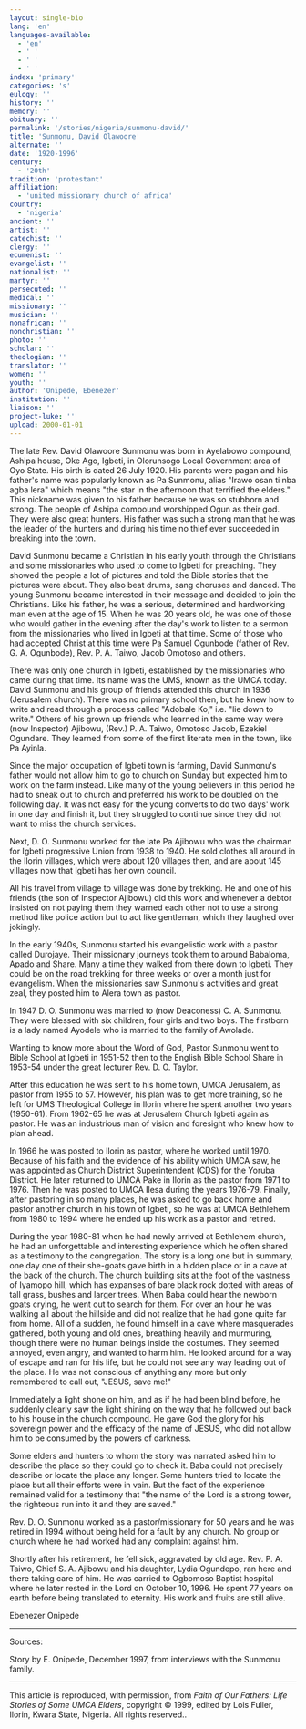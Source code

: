 ```yaml
---
layout: single-bio
lang: 'en'
languages-available:
  - 'en'
  - ' '
  - ' '
  - ' '
index: 'primary'
categories: 's'
eulogy: ''
history: ''
memory: ''
obituary: ''
permalink: '/stories/nigeria/sunmonu-david/'
title: 'Sunmonu, David Olawoore'
alternate: ''
date: '1920-1996'
century:
  - '20th'
tradition: 'protestant'
affiliation:
  - 'united missionary church of africa'
country:
  - 'nigeria'
ancient: ''
artist: ''
catechist: ''
clergy: ''
ecumenist: ''
evangelist: ''
nationalist: ''
martyr: ''
persecuted: ''
medical: ''
missionary: ''
musician: ''
nonafrican: ''
nonchristian: ''
photo: ''
scholar: ''
theologian: ''
translator: ''
women: ''
youth: ''
author: 'Onipede, Ebenezer'
institution: ''
liaison: ''
project-luke: ''
upload: 2000-01-01
---
```



The late Rev. David Olawoore Sunmonu was born in Ayelabowo compound, Ashipa house, Oke Ago, Igbeti, in Olorunsogo Local Government area of Oyo State.  His birth is dated 26 July 1920.  His parents were pagan and his father's name was popularly known as Pa Sunmonu, alias "Irawo osan ti nba agba lera" which means "the star in the afternoon that terrified the elders."  This nickname was given to his father because he was so stubborn and strong.  The people of Ashipa compound worshipped Ogun as their god.  They were also great hunters.  His father was such a strong man that he was the leader of the hunters and during his time no thief ever succeeded in breaking into the town.

David Sunmonu became a Christian in his early youth through the Christians and some missionaries who used to come to Igbeti for preaching.  They showed the people a lot of pictures and told the Bible stories that the pictures were about.  They also beat drums, sang choruses and danced.  The young Sunmonu became interested in their message and decided to join the Christians.  Like his father, he was a serious, determined and hardworking man even at the age of 15.  When he was 20 years old, he was one of those who would gather in the evening after the day's work to listen to a sermon from the missionaries who lived in Igbeti at that time.  Some of those who had accepted Christ at this time were Pa Samuel Ogunbode (father of Rev. G. A. Ogunbode), Rev. P. A. Taiwo, Jacob Omotoso and others.

There was only one church in Igbeti, established by the missionaries who came during that time.  Its name was the UMS, known as the UMCA today.  David Sunmonu and his group of friends attended this church in 1936 (Jerusalem church).  There was no primary school then, but he knew how to write and read through a process called "Adobale Ko," i.e. "lie down to write."  Others of his grown up friends who learned in the same way were (now Inspector) Ajibowu, (Rev.) P. A. Taiwo, Omotoso Jacob, Ezekiel Ogundare.  They learned from some of the first literate men in the town, like Pa Ayinla.

Since the major occupation of Igbeti town is farming, David Sunmonu's father would not allow him to go to church on Sunday but expected him to work on the farm instead.  Like many of the young believers in this period he had to sneak out to church and preferred his work to be doubled on the following day.  It was not easy for the young converts to do two days' work in one day and finish it, but they struggled to continue since they did not want to miss the church services.

Next, D. O. Sunmonu worked for the late Pa Ajibowu who was the chairman for Igbeti progressive Union from 1938 to 1940.  He sold clothes all around in the Ilorin villages, which were about 120 villages then, and are about 145 villages now that Igbeti has her own council.

All his travel from village to village was done by trekking.  He and one of his friends (the son of Inspector Ajibowu) did this work and whenever a debtor insisted on not paying them they warned each other not to use a strong method like police action but to act like gentleman, which they laughed over jokingly.

In the early 1940s, Sunmonu started his evangelistic work with a pastor called Durojaye.  Their missionary journeys took them to around Babaloma, Apado and Share.  Many a time they walked from there down to Igbeti.  They could be on the road trekking for three weeks or over a month just for evangelism.  When the missionaries saw Sunmonu's activities and great zeal, they posted him to Alera town as pastor.

In 1947 D. O. Sunmonu was married to (now Deaconess) C. A. Sunmonu.  They were blessed with six children, four girls and two boys.  The firstborn is a lady named Ayodele who is married to the family of Awolade.

Wanting to know more about the Word of God, Pastor Sunmonu went to Bible School at Igbeti in 1951-52 then to the English Bible School Share in 1953-54 under the great lecturer Rev. D. O. Taylor.

After this education he was sent to his home town, UMCA Jerusalem, as pastor from 1955 to 57.  However, his plan was to get more training, so he left for UMS Theological College in Ilorin where he spent another two years (1950-61).  From 1962-65 he was at Jerusalem Church Igbeti again as pastor.  He was an industrious man of vision and foresight who knew how to plan ahead.

In 1966 he was posted to Ilorin as pastor, where he worked until 1970.  Because of his faith and the evidence of his ability which UMCA saw, he was appointed as Church District Superintendent (CDS) for the Yoruba District.  He later returned to UMCA Pake in Ilorin as the pastor from 1971 to 1976.  Then he was posted to UMCA Ilesa during the years 1976-79.  Finally, after pastoring in so many places, he was asked to go back home and pastor another church in his town of Igbeti, so he was at UMCA Bethlehem from 1980 to 1994 where he ended up his work as a pastor and retired.

During the year 1980-81 when he had newly arrived at Bethlehem church, he had an unforgettable and interesting experience which he often shared as a testimony to the congregation.  The story is a long one but in summary, one day one of their she-goats gave birth in a hidden place or in a cave at the back of the church.  The church building sits at the foot of the vastness of Iyamopo hill, which has expanses of bare black rock dotted with areas of tall grass, bushes and larger trees.  When Baba could hear the newborn goats crying, he went out to search for them.  For over an hour he was walking all about the hillside and did not realize that he had gone quite far from home.  All of a sudden, he found himself in a cave where masquerades gathered, both young and old ones, breathing heavily and murmuring, though there were no human beings inside the costumes.  They seemed annoyed, even angry, and  wanted to harm him.  He looked around for a way of escape and ran for his life, but he could not see any way leading out of the place.  He was not conscious of anything any more but only remembered to call out, "JESUS, save me!"

Immediately a light shone on him, and as if he had been blind before, he suddenly clearly saw the light shining on the way that he followed out back to his house in the church compound.  He gave God the glory for his sovereign power and the efficacy of the name of JESUS, who did not allow him to be consumed by the powers of darkness.

Some elders and hunters to whom the story was narrated asked him to describe the place so they could go to check it.  Baba could not precisely describe or locate the place any longer.  Some hunters  tried to locate the place but all their efforts were in vain.  But the fact of the experience remained valid for a testimony that "the name of the Lord is a strong tower, the righteous run into it and they are saved."

Rev. D. O. Sunmonu worked as a pastor/missionary for 50 years and he was retired in 1994 without being held for a fault by any church.  No group or church where he had worked had any complaint against him.

Shortly after his retirement, he fell sick, aggravated by old age.  Rev. P. A. Taiwo, Chief S. A. Ajibowu and his daughter, Lydia Ogundepo, ran here and there  taking care of him.  He  was carried to Ogbomoso Baptist hospital where he later rested in the Lord on October 10, 1996.  He spent 77 years on earth before being translated to eternity.  His work and fruits are still alive.

Ebenezer Onipede

---

Sources:

Story by E. Onipede, December 1997, from interviews with the Sunmonu family.

---

This article is reproduced, with permission, from *Faith of Our Fathers: Life Stories of Some UMCA Elders*, copyright &copy; 1999, edited by Lois Fuller, Ilorin, Kwara State, Nigeria.  All rights reserved..